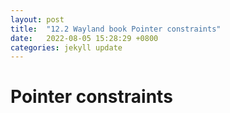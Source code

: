 ```yaml
---
layout: post
title:  "12.2 Wayland book Pointer constraints"
date:   2022-08-05 15:28:29 +0800
categories: jekyll update
---
```

# Pointer constraints
